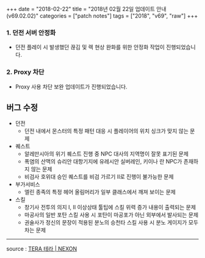 +++
date = "2018-02-22"
title = "2018년 02월 22일 업데이트 안내 (v69.02.02)"
categories = ["patch notes"]
tags = ["2018", "v69", "raw"]
+++

### 1. 던전 서버 안정화
- 던전 플레이 시 발생했던 끊김 및 렉 현상 완화를 위한 안정화 작업이 진행되었습니다.

### 2. Proxy 차단
- Proxy 사용 차단 보완 업데이트가 진행되었습니다.

## 버그 수정

- 던전
  - 던전 내에서 몬스터의 특정 패턴 대응 시 플레이어의 위치 싱크가 맞지 않는 문제
- 퀘스트
  - 알레만시아의 위기 퀘스트 진행 중 NPC 대사의 지역명이 잘못 표기된 문제
  - 폭염의 산맥의 슈리안 대항기지에 유레시안 실버레인, 키이나 란 NPC가 존재하지 않는 문제
  - 비검사 호위대 승인 퀘스트를 비검 가르기 II로 진행이 불가능한 문제
- 부가서비스
  - 엘린 종족의 특정 헤어 올림머리가 일부 클래스에서 깨져 보이는 문제
- 스킬
  - 창기사 전투의 의지 I, II 이상상태 툴팁에 스킬 위력 증가 내용이 출력되는 문제
  - 마공사의 일반 포탄 스킬 사용 시 포탄이 마공포가 아닌 외부에서 발사되는 문제
  - 권술사가 정신의 문장이 적용된 분노의 승천타 스킬 사용 시 분노 게이지가 모두 차는 문제

----

source : [TERA 테라 | NEXON](http://tera.nexon.com/news/update/view.aspx?n4articlesn=320)
